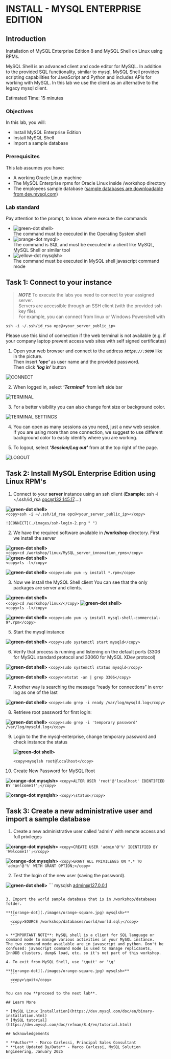 # INSTALL - MYSQL ENTERPRISE EDITION

## Introduction

Installation of MySQL Enterprise Edition 8 and MySQL Shell on Linux using RPMs.

MySQL Shell is an advanced client and code editor for MySQL. In addition to the provided SQL functionality, similar to mysql, MySQL Shell provides scripting capabilities for JavaScript and Python and includes APIs for working with MySQL.
In this lab we use the client as an alternative to the legacy mysql client.

Estimated Time: 15 minutes

### Objectives

In this lab, you will:

* Install MySQL Enterprise Edition
* Install MySQL Shell 
* Import a sample database


### Prerequisites

This lab assumes you have:
* A working Oracle Linux machine
* The MySQL Enterprise rpms for Oracle Linux inside /workshop directory
* The employees sample database ([sample databases are downloadable from dev.mysql.com](https://dev.mysql.com/doc/index-other.html))

### Lab standard

Pay attention to the prompt, to know where execute the commands 
* ![green-dot](./images/green-square.jpg) shell>  
  The command must be executed in the Operating System shell
* ![orange-dot](./images/blue-square.jpg) mysql>  
  The command is SQL and must be executed in a client like MySQL, MySQL Shell or similar tool
* ![yellow-dot](./images/yellow-square.jpg) mysqlsh>  
  The command must be executed in MySQL shell javascript command mode
  

## Task 1: Connect to your instance

> ***NOTE***
  To execute the labs you need to connect to your assigned server.  
  Servers are accessible through an SSH client (with the provided ssh key file).  
  For example, you can connect from linux or Windows Powershell with
  ```shell  
  ssh -i ~/.ssh/id_rsa opc@<your_server_public_ip>
  ```
  Please use this kind of connection if the web terminal is not available (e.g. if your company laptop prevent access web sites with self signed certificates)


1. Open your web browser and connect to the address ***<code>https://<public-ip>:9090</code>*** like in the picture.  
  Then insert ***'opc'*** as user name and the provided password.  
  Then click ***'log in'*** button

  ![CONNECT](./images/login-with-labels.png)


2. When logged in, select ***'Terminal'*** from left side bar  

  ![TERMINAL](./images/terminal.png)


3. For a better visibility you can also change font size or background color.  

  ![TERMINAL SETTINGS](./images/terminal-settings.png)

4. You can open as many sessions as you need, just a new web session.  
  If you are using more than one connection, we suggest to use different background color to easily identify where you are working.  

5. To logout, select ***'Session/Log out'*** from at the top right of the page.  

  ![LOGOUT](./images/session-logout.png)


## Task 2: Install MySQL Enterprise Edition using Linux RPM's


1. Connect to your **server** instance using an ssh client (**Example:** ssh -i ~/.ssh/id_rsa opc@132.145.17….)

  **![green-dot](./images/green-square.jpg) shell>**  
    ```
    <copy>ssh -i ~/.ssh/id_rsa opc@<your_server_public_ip></copy>
    ```

    ![CONNECT](./images/ssh-login-2.png " ")


2. We have the required software available in **/workshop** directory. First we install the server

  **![green-dot](./images/green-square.jpg) shell>**  
      ```
      <copy>cd /workshop/linux/MySQL_server_innovation_rpms</copy>
      ```
  **![green-dot](./images/green-square.jpg) shell>**  
      ```
      <copy>ls -l</copy>
      ```

 **![green-dot](./images/green-square.jpg) shell>** 
    ```
    <copy>sudo yum -y install *.rpm</copy>
    ```

3. Now we install the MySQL Shell client You can see that the only packages are server and clients.

  **![green-dot](./images/green-square.jpg) shell>**  
      ```
      <copy>cd /workshop/linux/</copy>
      ```
  **![green-dot](./images/green-square.jpg) shell>**  
      ```
      <copy>ls -l</copy>
      ```

 **![green-dot](./images/green-square.jpg) shell>** 
    ```
    <copy>sudo yum -y install mysql-shell-commercial-9*.rpm</copy>
    ```

5.	Start the mysql instance

 **![green-dot](./images/green-square.jpg) shell>** 
    ```
    <copy>sudo systemctl start mysqld</copy>
    ```

6.	Verify that process is running and listening on the default ports (3306 for MySQL standard protocol and 33060 for MySQL XDev protocol)

  **![green-dot](./images/green-square.jpg) shell>** 
    ```
    <copy>sudo systemctl status mysqld</copy>
    ```

  **![green-dot](./images/green-square.jpg) shell>** 
    ```
    <copy>netstat -an | grep 3306</copy>
    ```

7.	Another way is searching the message “ready for connections” in error log as one of the last 

  **![green-dot](./images/green-square.jpg) shell>** 
    ```
    <copy>sudo grep -i ready /var/log/mysqld.log</copy>
    ```

8.	Retrieve root password for first login:

  **![green-dot](./images/green-square.jpg) shell>** 
    ```
    <copy>sudo grep -i 'temporary password' /var/log/mysqld.log</copy>
    ```

9. Login to the the mysql-enterprise, change temporary password and check instance the status

    **![green-dot](./images/green-square.jpg) shell>** 
     ```
    <copy>mysqlsh root@localhost</copy>
    ```

10. Create New Password for MySQL Root

 **![orange-dot](./images/orange-square.jpg) mysqlsh>**
    ```
    <copy>ALTER USER 'root'@'localhost' IDENTIFIED BY 'Welcome1!';</copy>
    ```

 **![orange-dot](./images/orange-square.jpg) mysqlsh>**
    ```
    <copy>\status</copy>
    ```

## Task 3: Create a new administrative user and import a sample database

1.	Create a new administrative user called 'admin' with remote access and full privileges

 **![orange-dot](./images/orange-square.jpg) mysqlsh>**
    ```
    <copy>CREATE USER 'admin'@'%' IDENTIFIED BY 'Welcome1!';</copy>
    ```

 **![orange-dot](./images/orange-square.jpg) mysqlsh>**
    ```
    <copy>GRANT ALL PRIVILEGES ON *.* TO 'admin'@'%' WITH GRANT OPTION;</copy>
    ```

2. Test the login of the new user (saving the password).

  **![green-dot](./images/green-square.jpg) shell>** 
    ```
  <copy>mysqlsh admin@127.0.0.1</copy>
  ```

3. Import the world sample database that is in /workshop/databases folder.

 **![orange-dot](./images/orange-square.jpg) mysqlsh>**
    ```
    <copy>SOURCE /workshop/databases/world/world.sql;</copy>
    ```

  > **IMPORTANT NOTE**: MySQL shell is a client for SQL language or command mode to manage various activities in your MySQL instance.  
  The two command mode available are in javascript and python. Don't be confused: javascript command mode is used to manage replicaSets, InnODB clusters, dump& load, etc. so it's not part of this workshop.

4. To exit from MySQL Shell, use '\quit' or '\q'
  
  **![orange-dot](./images/orange-square.jpg) mysqlsh>**
    ```
    <copy>\quit</copy>
    ```

You can now **proceed to the next lab**.

## Learn More

* [MySQL Linux Installation](https://dev.mysql.com/doc/en/binary-installation.html)
* [MySQL tutorial](https://dev.mysql.com/doc/refman/8.4/en/tutorial.html)

## Acknowledgements

* **Author** - Marco Carlessi, Principal Sales Consultant
* **Last Updated By/Date** - Marco Carlessi, MySQL Solution Engineering, January 2025

